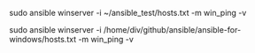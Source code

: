 sudo ansible winserver -i ~/ansible_test/hosts.txt -m win_ping -v

sudo ansible winserver -i /home/div/github/ansible/ansible-for-windows/hosts.txt -m win_ping -v